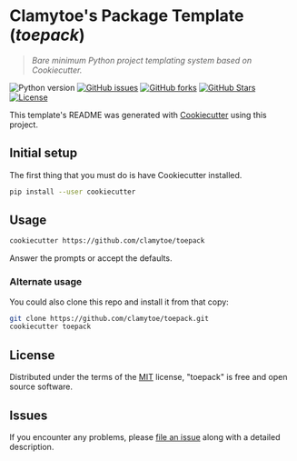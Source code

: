 # Clamytoe's Package Template (*toepack*)
> *Bare minimum Python project templating system based on Cookiecutter.*

![Python version][python-version]
[![GitHub issues][issues-image]][issues-url]
[![GitHub forks][fork-image]][fork-url]
[![GitHub Stars][stars-image]][stars-url]
[![License][license-image]][license-url]

This template's README was generated with [Cookiecutter](https://github.com/audreyr/cookiecutter) using this project.

## Initial setup
The first thing that you must do is have Cookiecutter installed.

```bash
pip install --user cookiecutter
```

## Usage
```bash
cookiecutter https://github.com/clamytoe/toepack
```
Answer the prompts or accept the defaults.

### Alternate usage
You could also clone this repo and install it from that copy:
```bash
git clone https://github.com/clamytoe/toepack.git
cookiecutter toepack
```

## License
Distributed under the terms of the [MIT](https://opensource.org/licenses/MIT) license, "toepack" is free and open source software.

## Issues
If you encounter any problems, please [file an issue](https://github.com/clamytoe/toepack/issues) along with a detailed description.


[python-version]:https://img.shields.io/badge/python-3.6.6-brightgreen.svg
[issues-image]:https://img.shields.io/github/issues/clamytoe/toepack.svg
[issues-url]:https://github.com/clamytoe/toepack/issues
[fork-image]:https://img.shields.io/github/forks/clamytoe/toepack.svg
[fork-url]:https://github.com/clamytoe/toepack/network
[stars-image]:https://img.shields.io/github/stars/clamytoe/toepack.svg
[stars-url]:https://github.com/clamytoe/toepack/stargazers
[license-image]:https://img.shields.io/github/license/clamytoe/toepack.svg
[license-url]:https://github.com/clamytoe/toepack/blob/master/LICENSE
